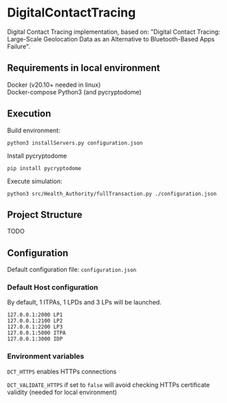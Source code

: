 # DigitalContactTracing

Digital Contact Tracing implementation, based on: "Digital Contact Tracing: Large-Scale Geolocation Data as an Alternative to Bluetooth-Based Apps Failure".

## Requirements in local environment

Docker (v20.10+ needed in linux)  
Docker-compose
Python3 (and pycryptodome)

## Execution

Build environment:

```
python3 installServers.py configuration.json
```

Install pycryptodome
```
pip install pycryptodome
``` 

Execute simulation:

```
python3 src/Health_Authority/fullTransaction.py ./configuration.json
```

## Project Structure

TODO

## Configuration 

Default configuration file: `configuration.json`

### Default Host configuration

By default, 1 ITPAs, 1 LPDs and 3 LPs will be launched.

```
127.0.0.1:2000 LP1
127.0.0.1:2100 LP2
127.0.0.1:2200 LP3
127.0.0.1:5000 ITPA
127.0.0.1:3000 IDP
```

### Environment variables
`DCT_HTTPS` enables HTTPs connections

`DCT_VALIDATE_HTTPS` if set to `false` will avoid checking HTTPs certificate validity (needed for local environment)
